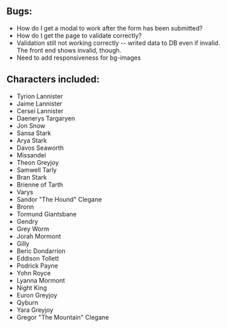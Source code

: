 ## Bugs:
* How do I get a modal to work after the form has been submitted?
* How do I get the page to validate correctly?
* Validation still not working correctly -- writed data to DB even if invalid.  The front end shows invalid, though.
* Need to add responsiveness for bg-images


## Characters included:
* Tyrion Lannister
* Jaime Lannister
* Cersei Lannister
* Daenerys Targaryen
* Jon Snow
* Sansa Stark
* Arya Stark
* Davos Seaworth
* Missandei
* Theon Greyjoy
* Samwell Tarly
* Bran Stark
* Brienne of Tarth
* Varys
* Sandor "The Hound" Clegane
* Bronn
* Tormund Giantsbane
* Gendry
* Grey Worm
* Jorah Mormont
* Gilly
* Beric Dondarrion
* Eddison Tollett
* Podrick Payne
* Yohn Royce
* Lyanna Mormont
* Night King
* Euron Greyjoy
* Qyburn
* Yara Greyjoy
* Gregor "The Mountain" Clegane